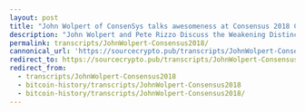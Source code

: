 ```yaml
---
layout: post
title: "John Wolpert of ConsenSys talks awesomeness at Consensus 2018 CoinDeskLIVE"
description: "John Wolpert and Pete Rizzo Discuss the Weakening Distinciton Between Private and Public Blockchain."
permalink: transcripts/JohnWolpert-Consensus2018/
cannonical_url: 'https://sourcecrypto.pub/transcripts/JohnWolpert-Consensus2018/'
redirect_to: https://sourcecrypto.pub/transcripts/JohnWolpert-Consensus2018/
redirect_from: 
  - transcripts/JohnWolpert-Consensus2018
  - bitcoin-history/transcripts/JohnWolpert-Consensus2018
  - bitcoin-history/transcripts/JohnWolpert-Consensus2018/
---
```


